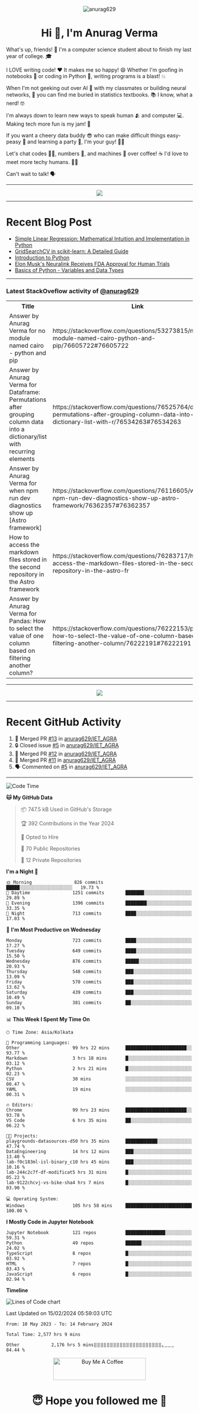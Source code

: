 

<p align="center"> <img src="https://komarev.com/ghpvc/?username=anurag629&label=Profile%20views&color=0e75b6&style=flat" alt="anurag629" /> </p>

<h1 align="center">Hi 👋, I'm Anurag Verma</h1>

What's up, friends! 👋 I'm a computer science student about to finish my last year of college. 🎓

I LOVE writing code! ❤️ It makes me so happy! 😄 Whether I'm goofing in notebooks 📓 or coding in Python 🐍, writing programs is a blast! 💥

When I'm not geeking out over AI 🤖 with my classmates or building neural networks, 🧠 you can find me buried in statistics textbooks. 📚 I know, what a nerd! 🤓

I'm always down to learn new ways to speak human 🫂 and computer 💻. Making tech more fun is my jam! 🍇

If you want a cheery data buddy 😎 who can make difficult things easy-peasy 🥝 and learning a party 🎉, I'm your guy! 🙋‍♂️

Let's chat codes 👨‍💻, numbers 🧮, and machines 🤖 over coffee! ☕ I'd love to meet more techy humans. 💁‍♂️

Can't wait to talk! 🗣️

---

<p align="center">
  <img src="https://spotify-github-profile.vercel.app/api/view.svg?uid=mwvywke3fo2gajpenodnmobfh&cover_image=true&theme=default&show_offline=false&background_color=121212&interchange=false&bar_color=53b14f&bar_color_cover=true">
</p>

---

# Recent Blog Post

<!-- BLOG-POST-LIST:START -->
- [Simple Linear Regression: Mathematical Intuition and Implementation in Python](https://codercops.tech/blog/machine-learning-algorithms/simple-linear-regression-mathematical-intuation)
- [GridSearchCV in scikit-learn: A Detailed Guide](https://codercops.tech/blog/gridsearchcv-in-scikit-learn-a-detailed-guide)
- [Introduction to Python](https://codercops.tech/blog/python-tutorial/introduction-to-python)
- [Elon Musk&#39;s Neuralink Receives FDA Approval for Human Trials](https://codercops.tech/blog/elon-musks-neuralink-receives-fda-approval-for-human-trials)
- [Basics of Python - Variables and Data Types](https://codercops.tech/blog/python-basics-of-python-variables-and-data-types)
<!-- BLOG-POST-LIST:END -->

---

### Latest StackOveflow activity of [@anurag629](https://github.com/anurag629)
<table>
  <tr><th>Title</th><th>Link</th></tr>
  <!-- STACKOVERFLOW:START --><tr><td>Answer by Anurag Verma for no module named cairo - python and pip</td><td>https://stackoverflow.com/questions/53273815/no-module-named-cairo-python-and-pip/76605722#76605722</td></tr><tr><td>Answer by Anurag Verma for Dataframe: Permutations after grouping column data into a dictionary/list with recurring elements</td><td>https://stackoverflow.com/questions/76525764/dataframe-permutations-after-grouping-column-data-into-a-dictionary-list-with-r/76534263#76534263</td></tr><tr><td>Answer by Anurag Verma for when npm run dev diagnostics show up [Astro framework]</td><td>https://stackoverflow.com/questions/76116605/when-npm-run-dev-diagnostics-show-up-astro-framework/76362357#76362357</td></tr><tr><td>How to access the markdown files stored in the second repository in the Astro framework</td><td>https://stackoverflow.com/questions/76283717/how-to-access-the-markdown-files-stored-in-the-second-repository-in-the-astro-fr</td></tr><tr><td>Answer by Anurag Verma for Pandas: How to select the value of one column based on filtering another column?</td><td>https://stackoverflow.com/questions/76222153/pandas-how-to-select-the-value-of-one-column-based-on-filtering-another-column/76222191#76222191</td></tr><!-- STACKOVERFLOW:END -->
</table>

---

<p align="center">
  <img alig src="https://github-profile-trophy.vercel.app/?username=anurag629&theme=onedark&column=-1" />
</p>

---

# Recent GitHub Activity
<!--START_SECTION:activity-->
1. 🎉 Merged PR [#13](https://github.com/anurag629/IET_AGRA/pull/13) in [anurag629/IET_AGRA](https://github.com/anurag629/IET_AGRA)
2. 🔒 Closed issue [#5](https://github.com/anurag629/IET_AGRA/issues/5) in [anurag629/IET_AGRA](https://github.com/anurag629/IET_AGRA)
3. 🎉 Merged PR [#12](https://github.com/anurag629/IET_AGRA/pull/12) in [anurag629/IET_AGRA](https://github.com/anurag629/IET_AGRA)
4. 🎉 Merged PR [#11](https://github.com/anurag629/IET_AGRA/pull/11) in [anurag629/IET_AGRA](https://github.com/anurag629/IET_AGRA)
5. 🗣 Commented on [#5](https://github.com/anurag629/IET_AGRA/issues/5#issuecomment-1854540580) in [anurag629/IET_AGRA](https://github.com/anurag629/IET_AGRA)
<!--END_SECTION:activity-->

---

<!--START_SECTION:waka-->
![Code Time](http://img.shields.io/badge/Code%20Time-2%2C579%20hrs%2054%20mins-blue)

**🐱 My GitHub Data** 

> 📦 747.5 kB Used in GitHub's Storage 
 > 
> 🏆 392 Contributions in the Year 2024
 > 
> 💼 Opted to Hire
 > 
> 📜 70 Public Repositories 
 > 
> 🔑 12 Private Repositories 
 > 
**I'm a Night 🦉** 

```text
🌞 Morning                826 commits         █████░░░░░░░░░░░░░░░░░░░░   19.73 % 
🌆 Daytime                1251 commits        ███████░░░░░░░░░░░░░░░░░░   29.89 % 
🌃 Evening                1396 commits        ████████░░░░░░░░░░░░░░░░░   33.35 % 
🌙 Night                  713 commits         ████░░░░░░░░░░░░░░░░░░░░░   17.03 % 
```
📅 **I'm Most Productive on Wednesday** 

```text
Monday                   723 commits         ████░░░░░░░░░░░░░░░░░░░░░   17.27 % 
Tuesday                  649 commits         ████░░░░░░░░░░░░░░░░░░░░░   15.50 % 
Wednesday                876 commits         █████░░░░░░░░░░░░░░░░░░░░   20.93 % 
Thursday                 548 commits         ███░░░░░░░░░░░░░░░░░░░░░░   13.09 % 
Friday                   570 commits         ███░░░░░░░░░░░░░░░░░░░░░░   13.62 % 
Saturday                 439 commits         ███░░░░░░░░░░░░░░░░░░░░░░   10.49 % 
Sunday                   381 commits         ██░░░░░░░░░░░░░░░░░░░░░░░   09.10 % 
```


📊 **This Week I Spent My Time On** 

```text
🕑︎ Time Zone: Asia/Kolkata

💬 Programming Languages: 
Other                    99 hrs 22 mins      ███████████████████████░░   93.77 % 
Markdown                 3 hrs 18 mins       █░░░░░░░░░░░░░░░░░░░░░░░░   03.12 % 
Python                   2 hrs 21 mins       █░░░░░░░░░░░░░░░░░░░░░░░░   02.23 % 
CSV                      30 mins             ░░░░░░░░░░░░░░░░░░░░░░░░░   00.47 % 
YAML                     19 mins             ░░░░░░░░░░░░░░░░░░░░░░░░░   00.31 % 

🔥 Editors: 
Chrome                   99 hrs 23 mins      ███████████████████████░░   93.78 % 
VS Code                  6 hrs 35 mins       ██░░░░░░░░░░░░░░░░░░░░░░░   06.22 % 

🐱‍💻 Projects: 
playgrounds-datasources-d50 hrs 35 mins      ████████████░░░░░░░░░░░░░   47.74 % 
DataEngineering          14 hrs 12 mins      ███░░░░░░░░░░░░░░░░░░░░░░   13.40 % 
lab-f0c183ml-isl-binary_c10 hrs 45 mins      ███░░░░░░░░░░░░░░░░░░░░░░   10.16 % 
lab-244c2c7f-df-modificat5 hrs 31 mins       █░░░░░░░░░░░░░░░░░░░░░░░░   05.22 % 
lab-9122chcvj-vs-bike-sha4 hrs 7 mins        █░░░░░░░░░░░░░░░░░░░░░░░░   03.90 % 

💻 Operating System: 
Windows                  105 hrs 58 mins     █████████████████████████   100.00 % 
```

**I Mostly Code in Jupyter Notebook** 

```text
Jupyter Notebook         121 repos           ███████████████░░░░░░░░░░   59.31 % 
Python                   49 repos            ██████░░░░░░░░░░░░░░░░░░░   24.02 % 
TypeScript               8 repos             █░░░░░░░░░░░░░░░░░░░░░░░░   03.92 % 
HTML                     7 repos             █░░░░░░░░░░░░░░░░░░░░░░░░   03.43 % 
JavaScript               6 repos             █░░░░░░░░░░░░░░░░░░░░░░░░   02.94 % 
```



**Timeline**

![Lines of Code chart](https://raw.githubusercontent.com/anurag629/anurag629/main/assets/bar_graph.png)


 Last Updated on 15/02/2024 05:59:03 UTC
<!--END_SECTION:waka-->

<!--START_SECTION:waka-simple-->

```text
From: 10 May 2023 - To: 14 February 2024

Total Time: 2,577 hrs 9 mins

Other            2,176 hrs 5 mins⣿⣿⣿⣿⣿⣿⣿⣿⣿⣿⣿⣿⣿⣿⣿⣿⣿⣿⣿⣿⣿⣄⣀⣀⣀   84.44 %
```

<!--END_SECTION:waka-simple-->

<p align="center"> 
<a href="https://www.buymeacoffee.com/anurag629" target="_blank"><img src="https://cdn.buymeacoffee.com/buttons/default-orange.png" alt="Buy Me A Coffee" height="60" width="250"></a>
</p>


<h1 align="center"> 😇 Hope you followed me 🥰  </h1>
